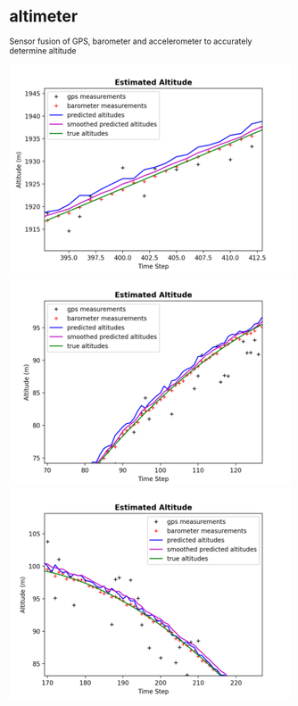 # altimeter
Sensor fusion of GPS, barometer and accelerometer to accurately determine altitude

![Linear Simulated Data](https://raw.githubusercontent.com/WarrenGreen/altimeter/master/images/simulated_data_linear.png)
![Sinusoidal Simulated Data](https://github.com/WarrenGreen/altimeter/blob/master/images/simulated_data_sin_left.png)
![Sinusoidal Simulated Data](https://github.com/WarrenGreen/altimeter/blob/master/images/simulated_data_sin_right.png)
